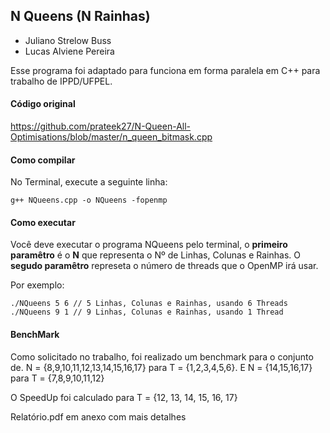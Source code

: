 ## N Queens (N Rainhas)

* Juliano Strelow Buss
* Lucas Alviene Pereira

Esse programa foi adaptado para funciona em forma paralela em C++ para trabalho de IPPD/UFPEL.

#### Código original 
https://github.com/prateek27/N-Queen-All-Optimisations/blob/master/n_queen_bitmask.cpp

#### Como compilar

No Terminal, execute a seguinte linha:

```
g++ NQueens.cpp -o NQueens -fopenmp
```

#### Como executar

Você deve executar o programa NQueens pelo terminal, o **primeiro paramêtro** é o **N** que representa o Nº de Linhas, Colunas e Rainhas.
O **segudo paramêtro** represeta o número de threads que o OpenMP irá usar.

Por exemplo:
```
./NQueens 5 6 // 5 Linhas, Colunas e Rainhas, usando 6 Threads 
./NQueens 9 1 // 9 Linhas, Colunas e Rainhas, usando 1 Thread
```

#### BenchMark

Como solicitado no trabalho, foi realizado um benchmark para o conjunto de.
N = {8,9,10,11,12,13,14,15,16,17} para T = {1,2,3,4,5,6}.
E N = {14,15,16,17} para T = {7,8,9,10,11,12}

O SpeedUp foi calculado para T = {12, 13, 14, 15, 16, 17}

Relatório.pdf em anexo com mais detalhes